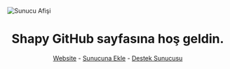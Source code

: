 ![Sunucu Afişi](https://user-images.githubusercontent.com/63150613/216427144-e37cf1e9-c654-4364-8717-1229c3210905.png)
<div align="center">
  <h1>Shapy GitHub sayfasına hoş geldin.</h1>
  <a href="https://shapy.com.tr/">Website</a> - <a href="https://shapy.com.tr/invite">Sunucuna Ekle</a> - <a href="https://shapy.com.tr/destek">Destek Sunucusu</a>
</div>
